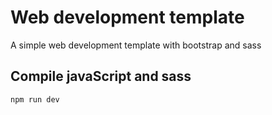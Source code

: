 # Web development template

A simple web development template with bootstrap and sass

## Compile javaScript and sass

```bash
npm run dev
```
